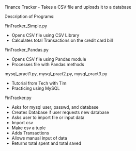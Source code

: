 Finance Tracker - Takes a CSV file and uploads it to a database

Description of Programs:

FinTracker_Simple.py
- Opens CSV file using CSV Library
- Calculates total Transactions on the credit card bill

FinTracker_Pandas.py
- Opens CSV file using Pandas module
- Processes file with Pandas methods

mysql_pract1.py, mysql_pract2.py, mysql_pract3.py
- Tutorial from Tech with Tim
- Practicing using MySQL

FinTracker.py
- Asks for mysql user, passwd, and database
- Creates Database if user requests new database
- Asks user to import file or input data 
- Import csv
- Make csv a tuple
- Adds Transactions
- Allows manual input of data
- Returns total spent and total saved
